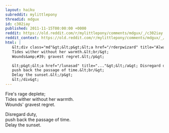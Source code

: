 ```yaml
---
layout: haiku
subreddit: mylittlepony
threadid: mdgux
id: c302iay
published: 2011-11-15T00:00:00 +0000
reddit: https://old.reddit.com/r/mylittlepony/comments/mdgux/_/c302iay
reddit_context: https://old.reddit.com/r/mylittlepony/comments/mdgux/_/c302iay?context=3
html: |
   &lt;div class="md"&gt;&lt;p&gt;&lt;a href="/rderpwizard" title="Always Relevant / Raise A Toast For The Fallen / Paper Bag Princess"&gt;&lt;/a&gt; Fire&amp;#39;s rage deplete;&lt;br/&gt;
   Tides wither without her warmth.&lt;br/&gt;
   Wounds&amp;#39; gravest regret.&lt;/p&gt;

   &lt;p&gt;&lt;a href="/lunasad" title="..."&gt;&lt;/a&gt; Disregard duty,&lt;br/&gt;
   push back the passage of time.&lt;br/&gt;
   Delay the sunset.&lt;/p&gt;
   &lt;/div&gt;
---
```


[](/rderpwizard "Always Relevant / Raise A Toast For The Fallen / Paper Bag Princess") Fire's rage deplete;  
Tides wither without her warmth.  
Wounds' gravest regret.

[](/lunasad "...") Disregard duty,  
push back the passage of time.  
Delay the sunset.
